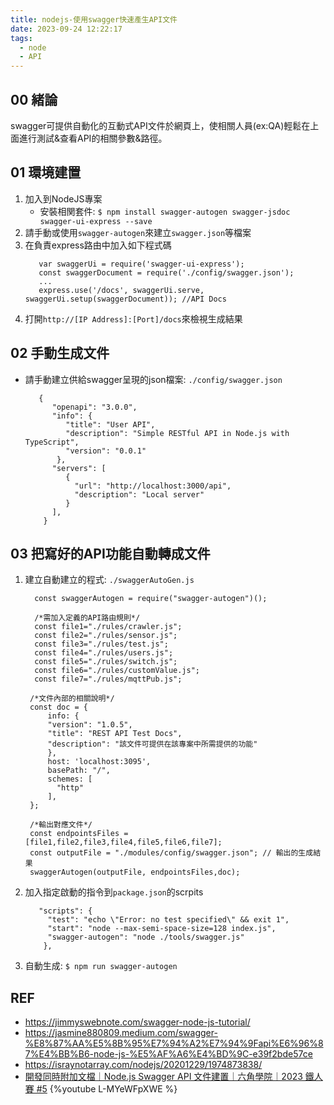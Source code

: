 ```yaml
---
title: nodejs-使用swagger快速產生API文件
date: 2023-09-24 12:22:17
tags: 
  - node
  - API
---
```


## 00 緒論
swagger可提供自動化的互動式API文件於網頁上，使相關人員(ex:QA)輕鬆在上面進行測試&查看API的相關參數&路徑。

<!--more-->

## 01 環境建置
1. 加入到NodeJS專案
   * 安裝相関套件: `$ npm install swagger-autogen swagger-jsdoc swagger-ui-express --save`
2. 請手動或使用`swagger-autogen`來建立`swagger.json`等檔案
3. 在負責express路由中加入如下程式碼
   ```javascrpit=
      var swaggerUi = require('swagger-ui-express');
      const swaggerDocument = require('./config/swagger.json');
      ...
      express.use('/docs', swaggerUi.serve, swaggerUi.setup(swaggerDocument)); //API Docs
   ```
4. 打開`http://[IP Address]:[Port]/docs`來檢視生成結果

## 02 手動生成文件
- 請手動建立供給swagger呈現的json檔案: `./config/swagger.json`
   ```json=
      {
         "openapi": "3.0.0",
         "info": {
            "title": "User API",
            "description": "Simple RESTful API in Node.js with TypeScript",
            "version": "0.0.1"
          },
         "servers": [
            {
              "url": "http://localhost:3000/api",
              "description": "Local server"
            }
         ],
       }
   ```

## 03 把寫好的API功能自動轉成文件
1. 建立自動建立的程式: `./swaggerAutoGen.js`
   ```javascrpit=
     const swaggerAutogen = require("swagger-autogen")();

     /*需加入定義的API路由規則*/
     const file1="./rules/crawler.js";
     const file2="./rules/sensor.js";
     const file3="./rules/test.js";
     const file4="./rules/users.js";
     const file5="./rules/switch.js";
     const file6="./rules/customValue.js";
     const file7="./rules/mqttPub.js";

    /*文件內部的相關說明*/
    const doc = {
        info: {
        "version": "1.0.5",
        "title": "REST API Test Docs",
        "description": "該文件可提供在該專案中所需提供的功能"
        },
        host: 'localhost:3095',
        basePath: "/",
        schemes: [
          "http"
        ],
    };

    /*輸出對應文件*/
    const endpointsFiles = [file1,file2,file3,file4,file5,file6,file7];
    const outputFile = "./modules/config/swagger.json"; // 輸出的生成結果
    swaggerAutogen(outputFile, endpointsFiles,doc); 
   ```
2. 加入指定啟動的指令到`package.json`的scrpits
   ```json=
      "scripts": {
        "test": "echo \"Error: no test specified\" && exit 1",
        "start": "node --max-semi-space-size=128 index.js",
        "swagger-autogen": "node ./tools/swagger.js"
       },
   ```
3. 自動生成: `$ npm run swagger-autogen`

## REF
- https://jimmyswebnote.com/swagger-node-js-tutorial/
- https://jasmine880809.medium.com/swagger-%E8%87%AA%E5%8B%95%E7%94%A2%E7%94%9Fapi%E6%96%87%E4%BB%B6-node-js-%E5%AF%A6%E4%BD%9C-e39f2bde57ce
- https://israynotarray.com/nodejs/20201229/1974873838/
- [開發同時附加文檔｜Node.js Swagger API 文件建置｜六角學院｜2023 鐵人賽 #5](https://www.youtube.com/watch?v=L-MYeWFpXWE)
  {%youtube L-MYeWFpXWE %}